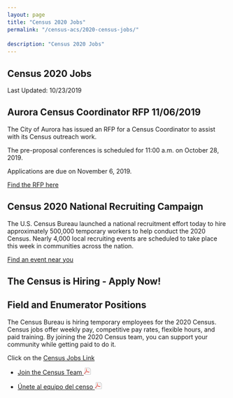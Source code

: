 ```yaml
---
layout: page
title: "Census 2020 Jobs"
permalink: "/census-acs/2020-census-jobs/"

description: "Census 2020 Jobs"
---
```


## Census 2020 Jobs

Last Updated: 10/23/2019

## Aurora Census Coordinator RFP 11/06/2019

The City of Aurora has issued an RFP for a Census Coordinator to assist with its Census outreach work.  

The pre-proposal conferences is scheduled for 11:00 a.m. on October 28, 2019.

Applications are due on November 6, 2019.

[Find the RFP here](https://drive.google.com/open?id=1YI6Dx3XYaiXulzu4_BYyMr3zm0J-bmiV)

## Census 2020 National Recruiting Campaign

The U.S. Census Bureau launched a national recruitment effort today to hire approximately 500,000 temporary workers to help conduct the 2020 Census. Nearly 4,000 local recruiting events are scheduled to take place this week in communities across the nation.

[Find an event near you](https://www.census.gov/library/stories/2019/10/2020-census-recruitment-campaign-kicks-off-today.html?utm_campaign=20191025msacos1ccstors&utm_medium=email&utm_source=govdelivery)


## The Census is Hiring - Apply Now!

## Field and Enumerator Positions
The Census Bureau is hiring temporary employees for the 2020 Census. Census jobs offer weekly pay, competitive pay rates, flexible hours, and paid training. By joining the 2020 Census team, you can support your community while getting paid to do it.  

Click on the [Census Jobs Link](https://2020census.gov/jobs?utm_campaign=20190228msc20s1ccrcrsc&utm_medium=email&utm_source=govdelivery)

* [Join the Census Team ![pdf](/images/page_white_acrobat.png 'download pdf file')](https://drive.google.com/open?id=1qNtXrjcCS9ctbpR5J-lfc1eBvC3bDJ6h)

* [Únete al equipo del censo ![pdf](/images/page_white_acrobat.png 'descargar archivo pdf')](https://drive.google.com/open?id=1dazKUFOSc1EtuAMk1xgyjco8Ec7Uqk5L) 
